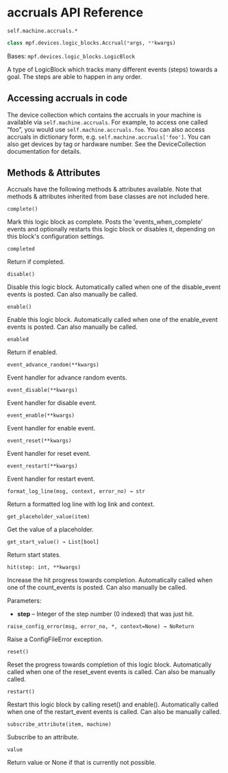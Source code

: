 # accruals API Reference

`self.machine.accruals.*`

``` python
class mpf.devices.logic_blocks.Accrual(*args, **kwargs)
```

Bases: `mpf.devices.logic_blocks.LogicBlock`

A type of LogicBlock which tracks many different events (steps) towards a goal. The steps are able to happen in any order.

## Accessing accruals in code

The device collection which contains the accruals in your machine is available via `self.machine.accruals`. For example, to access one called “foo”, you would use `self.machine.accruals.foo`. You can also access accruals in dictionary form, e.g. `self.machine.accruals['foo']`. You can also get devices by tag or hardware number. See the DeviceCollection documentation for details.

## Methods & Attributes

Accruals have the following methods & attributes available. Note that methods & attributes inherited from base classes are not included here.

`complete()`

Mark this logic block as complete. Posts the 'events_when_complete' events and optionally restarts this logic block or disables it, depending on this block's configuration settings.

`completed`

Return if completed.

`disable()`

Disable this logic block. Automatically called when one of the disable_event events is posted. Can also manually be called.

`enable()`

Enable this logic block. Automatically called when one of the enable_event events is posted. Can also manually be called.

`enabled`

Return if enabled.

`event_advance_random(**kwargs)`

Event handler for advance random events.

`event_disable(**kwargs)`

Event handler for disable event.

`event_enable(**kwargs)`

Event handler for enable event.

`event_reset(**kwargs)`

Event handler for reset event.

`event_restart(**kwargs)`

Event handler for restart event.

`format_log_line(msg, context, error_no) → str`

Return a formatted log line with log link and context.

`get_placeholder_value(item)`

Get the value of a placeholder.

`get_start_value() → List[bool]`

Return start states.

`hit(step: int, **kwargs)`

Increase the hit progress towards completion. Automatically called when one of the count_events is posted. Can also manually be called.

Parameters:

* **step** – Integer of the step number (0 indexed) that was just hit.

`raise_config_error(msg, error_no, *, context=None) → NoReturn`

Raise a ConfigFileError exception.

`reset()`

Reset the progress towards completion of this logic block. Automatically called when one of the reset_event events is called. Can also be manually called.

`restart()`

Restart this logic block by calling reset() and enable(). Automatically called when one of the restart_event events is called. Can also be manually called.

`subscribe_attribute(item, machine)`

Subscribe to an attribute.

`value`

Return value or None if that is currently not possible.

